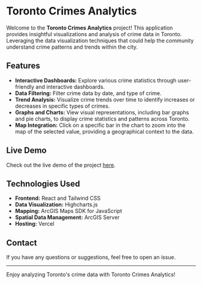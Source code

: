 # Toronto Crimes Analytics

Welcome to the **Toronto Crimes Analytics** project! This application provides insightful visualizations and analysis of crime data in Toronto. Leveraging the data visualization techniques that could help the community understand crime patterns and trends within the city.

## Features

- **Interactive Dashboards:** Explore various crime statistics through user-friendly and interactive dashboards.
- **Data Filtering:** Filter crime data by date, and type of crime.
- **Trend Analysis:** Visualize crime trends over time to identify increases or decreases in specific types of crimes.
- **Graphs and Charts:** View visual representations, including bar graphs and pie charts, to display crime statistics and patterns across Toronto.
- **Map Integration:** Click on a specific bar in the chart to zoom into the map of the selected value, providing a geographical context to the data.

## Live Demo

Check out the live demo of the project [here](https://toronto-crimes-analytics.vercel.app/).

## Technologies Used

- **Frontend:** React and Tailwind CSS
- **Data Visualization:** Highcharts.js
- **Mapping:** ArcGIS Maps SDK for JavaScript
- **Spatial Data Management:** ArcGIS Server
- **Hosting:** Vercel

## Contact

If you have any questions or suggestions, feel free to open an issue.

---

Enjoy analyzing Toronto's crime data with Toronto Crimes Analytics!
